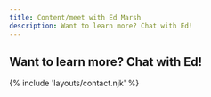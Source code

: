 ```yaml
---
title: Content/meet with Ed Marsh
description: Want to learn more? Chat with Ed!
---
```


## Want to learn more? Chat with Ed!

{% include 'layouts/contact.njk' %}